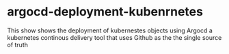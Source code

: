# argocd-deployment-kubenrnetes
This show shows the deployment of kubernestes objects using Argocd a kubernetes continous delivery tool that uses Github as the the single source of truth
